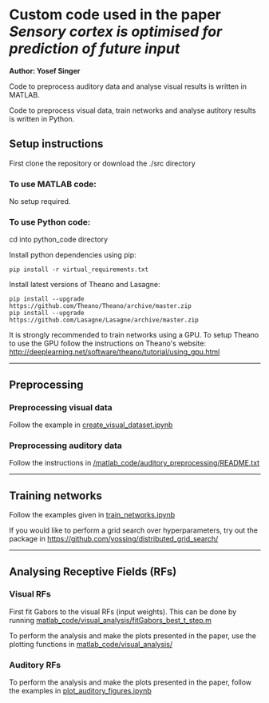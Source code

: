 # Custom code used in the paper *Sensory cortex is optimised for prediction of future input*
**Author: Yosef Singer**

Code to preprocess auditory data and analyse visual results is written in MATLAB. 

Code to preprocess visual data, train networks and analyse autitory results is written in Python.

## Setup instructions
First clone the repository or download the ./src directory

### To use MATLAB code:
No setup required. 

### To use Python code:

cd into python_code directory

Install python dependencies using pip:

	pip install -r virtual_requirements.txt

Install latest versions of Theano and Lasagne:

	pip install --upgrade https://github.com/Theano/Theano/archive/master.zip
	pip install --upgrade https://github.com/Lasagne/Lasagne/archive/master.zip

It is strongly recommended to train networks using a GPU.
To setup Theano to use the GPU follow the instructions on Theano's website: http://deeplearning.net/software/theano/tutorial/using_gpu.html

---
## Preprocessing

### Preprocessing visual data

Follow the example in [create_visual_dataset.ipynb](python_code/create_visual_dataset.ipynb)

### Preprocessing auditory data

Follow the instructions in [/matlab_code/auditory_preprocessing/README.txt](matlab_code/auditory_preprocessing/README.txt)

---
## Training networks

Follow the examples given in [train_networks.ipynb](python_code/train_networks.ipynb)

If you would like to perform a grid search over hyperparameters, try out the package in https://github.com/yossing/distributed_grid_search/

---
## Analysing Receptive Fields (RFs)

### Visual RFs
First fit Gabors to the visual RFs (input weights). This can be done by running [matlab_code/visual_analysis/fitGabors_best_t_step.m](matlab_code/visual_analysis/fitGabors_best_t_step.m)

To perform the analysis and make the plots presented in the paper, use the plotting functions in [matlab_code/visual_analysis/](matlab_code/visual_analysis/)

### Auditory RFs
To perform the analysis and make the plots presented in the paper, follow the examples in [plot_auditory_figures.ipynb](python_code/plot_auditory_figures.ipynb)
